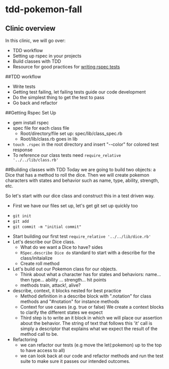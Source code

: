 # tdd-pokemon-fall

## Clinic overview
In this clinic, we will go over:
* TDD workflow
* Setting up rspec in your projects
* Build classes with TDD
* Resource for good practices for [writing rspec tests](http://betterspecs.org/#single)

##TDD workflow
* Write tests
* Getting test failing, let failing tests guide our code development
* Do the simplest thing to get the test to pass
* Go back and refactor

##Getting Rspec Set Up
* gem install rspec
* spec file for each class file
  - Root/directory/file set up: spec/lib/class_spec.rb
  - Root/lib/class.rb goes in lib
* `touch .rspec` in the root directory and insert "--color" for colored test response
* To reference our class tests need `require_relative '../../lib/class.rb'`

##Building classes with TDD
Today we are going to build two objects: a Dice that has a method to roll the dice. Then we will create pokemon characters with states and behavior such as name, type, ability, strength, etc.

So let's start with our dice class and construct this in a test driven way.

*  First we have our files set up, let's get git set up quickly too
- `git init`
- `git add`
- `git commit -m "initial commit"`

* Start building our first test `require_relative '../../lib/dice.rb'`
* Let's describe our Dice class.
  - What do we want a Dice to have? sides
  - `RSpec.describe Dice do` standard to start with a describe for the class/initaialize
  - Create roll method
* Let's build out our Pokemon class for our objects.
  - Think about what a character has for states and behaviors: name... then type... ability ... strength... hit points
  - methods train, attack!, alive?
* describe, context, it blocks nested for best practice
  - Method definition in a describe block with ".notation" for class methods and "#notation" for instance methods
  - Context for use cases (e.g. true or false) We create a context blocks to clarify the different states we expect
  - Third step is to write an it block in which we will place our assertion about the behavior. The string of text that follows this 'it' call is simply a descriptor that explains what we expect the result of the method call to be.
* Refactoring
  - we can refactor our tests (e.g move the let(:pokemon) up to the top to have access to all)
  - we can look back at our code and refactor methods and run the test suite to make sure it passes our intended outcomes.
